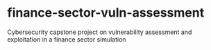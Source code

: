 # finance-sector-vuln-assessment
Cybersecurity capstone project on vulnerability assessment and exploitation in a finance sector simulation
